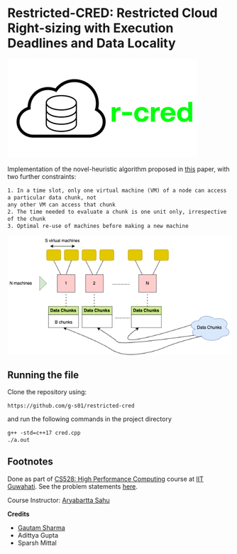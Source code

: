 # Restricted-CRED: Restricted Cloud Right-sizing with Execution Deadlines and Data Locality

![r-cred-icon](./assets/icon.png)

Implementation of the novel-heuristic algorithm proposed in [this](./cred.pdf) paper, with two further constraints:

```
1. In a time slot, only one virtual machine (VM) of a node can access a particular data chunk, not
any other VM can access that chunk
2. The time needed to evaluate a chunk is one unit only, irrespective of the chunk
3. Optimal re-use of machines before making a new machine
```

![ps](./assets/r-cred.png)

## Running the file

Clone the repository using:

```
https://github.com/g-s01/restricted-cred
```

and run the following commands in the project directory

```
g++ -std=c++17 cred.cpp
./a.out
```

## Footnotes

Done as part of [CS528: High Performance Computing](https://www.iitg.ac.in/cse/course-list.php?id=CS528) course at [IIT Guwahati](https://www.iitg.ac.in/). See the problem statements [here](./ps.pdf).

Course Instructor: [Aryabartta Sahu](https://www.iitg.ac.in/asahu/)

**Credits**
- [Gautam Sharma](https://g-s01.github.io/)
- Adittya Gupta
- Sparsh Mittal
